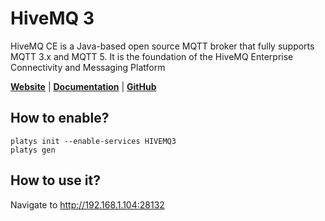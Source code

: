 # HiveMQ 3

HiveMQ CE is a Java-based open source MQTT broker that fully supports MQTT 3.x and MQTT 5. It is the foundation of the HiveMQ Enterprise Connectivity and Messaging Platform 

**[Website](https://www.hivemq.com/)** | **[Documentation](https://www.hivemq.com/docs/hivemq/3.4/user-guide/introduction.html)** | **[GitHub](https://github.com/vrana/adminer/)**

## How to enable?

```
platys init --enable-services HIVEMQ3
platys gen
```

## How to use it?

Navigate to <http://192.168.1.104:28132>